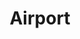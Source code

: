 ---
ee_id: '83'
site: '1'
type: '2'
url: 2011-014-airport
title: Airport
year: '2011'
display_year: '2011'
medium: Open IEEE 802.11 Network
dims:
pitch: "​Wifi network in gallery space. "
ps: "<p>​Decided to do this for the show Pro Tools I had at the Whitney, as I kinda
  was hoping people really wouldn't pay attention to the work....u know the hope was
  they would spend most of the show checking their email on their phones or whatever......
  the rest of the stuff in the show wz best experienced kinda while half paying attention
  to it."
live_url:
related:
youtube:
related_code:
imgs: airport-2011-014-screenshot-database-IH.jpg
subheading:
download:
add_credit:
add_credits:
commission:
layout: things-i-made
---